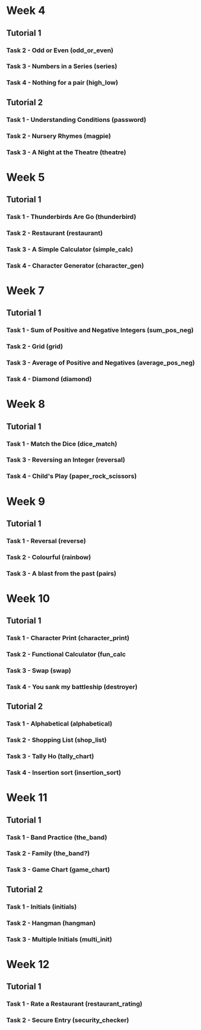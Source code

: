 # Week 4
## Tutorial 1
### Task 2 - Odd or Even (odd_or_even)
### Task 3 - Numbers in a Series (series)
### Task 4 - Nothing for a pair (high_low)
## Tutorial 2
### Task 1 - Understanding Conditions (password)
### Task 2 - Nursery Rhymes (magpie)
### Task 3 - A Night at the Theatre (theatre)

# Week 5
## Tutorial 1
### Task 1 - Thunderbirds Are Go (thunderbird)
### Task 2 - Restaurant (restaurant)
### Task 3 - A Simple Calculator (simple_calc)
### Task 4 - Character Generator (character_gen)

# Week 7
## Tutorial 1
### Task 1 - Sum of Positive and Negative Integers (sum_pos_neg)
### Task 2 - Grid (grid)
### Task 3 - Average of Positive and Negatives (average_pos_neg)
### Task 4 - Diamond (diamond)

# Week 8
## Tutorial 1
### Task 1 - Match the Dice (dice_match)
### Task 3 - Reversing an Integer (reversal)
### Task 4 - Child's Play (paper_rock_scissors)

# Week 9
## Tutorial 1
### Task 1 - Reversal (reverse)
### Task 2 - Colourful (rainbow)
### Task 3 - A blast from the past (pairs)

# Week 10
## Tutorial 1
### Task 1 - Character Print (character_print)
### Task 2 - Functional Calculator (fun_calc
### Task 3 - Swap (swap)
### Task 4 - You sank my battleship (destroyer)
## Tutorial 2
### Task 1 - Alphabetical (alphabetical)
### Task 2 - Shopping List (shop_list)
### Task 3 - Tally Ho (tally_chart)
### Task 4 - Insertion sort (insertion_sort)

# Week 11
## Tutorial 1
### Task 1 - Band Practice (the_band)
### Task 2 - Family (the_band?)
### Task 3 - Game Chart (game_chart)
## Tutorial 2
### Task 1 - Initials (initials)
### Task 2 - Hangman (hangman)
### Task 3 - Multiple Initials (multi_init)

# Week 12
## Tutorial 1
### Task 1 - Rate a Restaurant (restaurant_rating)
### Task 2 - Secure Entry (security_checker)